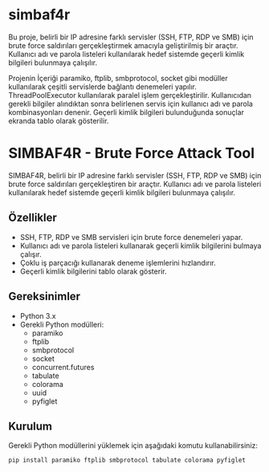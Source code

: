 # simbaf4r
Bu proje, belirli bir IP adresine farklı servisler (SSH, FTP, RDP ve SMB) için brute force saldırıları gerçekleştirmek amacıyla geliştirilmiş bir araçtır. Kullanıcı adı ve parola listeleri kullanılarak hedef sistemde geçerli kimlik bilgileri bulunmaya çalışılır.

Projenin İçeriği
paramiko, ftplib, smbprotocol, socket gibi modüller kullanılarak çeşitli servislerde bağlantı denemeleri yapılır.
ThreadPoolExecutor kullanılarak paralel işlem gerçekleştirilir.
Kullanıcıdan gerekli bilgiler alındıktan sonra belirlenen servis için kullanıcı adı ve parola kombinasyonları denenir.
Geçerli kimlik bilgileri bulunduğunda sonuçlar ekranda tablo olarak gösterilir.

# SIMBAF4R - Brute Force Attack Tool

SIMBAF4R, belirli bir IP adresine farklı servisler (SSH, FTP, RDP ve SMB) için brute force saldırıları gerçekleştiren bir araçtır. Kullanıcı adı ve parola listeleri kullanılarak hedef sistemde geçerli kimlik bilgileri bulunmaya çalışılır.

## Özellikler

- SSH, FTP, RDP ve SMB servisleri için brute force denemeleri yapar.
- Kullanıcı adı ve parola listeleri kullanarak geçerli kimlik bilgilerini bulmaya çalışır.
- Çoklu iş parçacığı kullanarak deneme işlemlerini hızlandırır.
- Geçerli kimlik bilgilerini tablo olarak gösterir.

## Gereksinimler

- Python 3.x
- Gerekli Python modülleri:
  - paramiko
  - ftplib
  - smbprotocol
  - socket
  - concurrent.futures
  - tabulate
  - colorama
  - uuid
  - pyfiglet

## Kurulum

Gerekli Python modüllerini yüklemek için aşağıdaki komutu kullanabilirsiniz:

```bash
pip install paramiko ftplib smbprotocol tabulate colorama pyfiglet



